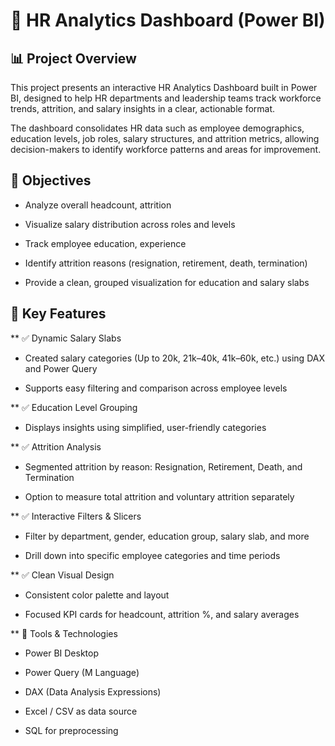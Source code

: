 
# 🧭 HR Analytics Dashboard (Power BI)
## 📊 Project Overview

This project presents an interactive HR Analytics Dashboard built in Power BI, designed to help HR departments and leadership teams track workforce trends, attrition, and salary insights in a clear, actionable format.

The dashboard consolidates HR data such as employee demographics, education levels, job roles, salary structures, and attrition metrics, allowing decision-makers to identify workforce patterns and areas for improvement.


## 🎯 Objectives

- Analyze overall headcount, attrition

- Visualize salary distribution across roles and levels

- Track employee education, experience

- Identify attrition reasons (resignation, retirement, death, termination)

- Provide a clean, grouped visualization for education and salary slabs

## 🧠 Key Features

 ** ✅ Dynamic Salary Slabs

- Created salary categories (Up to 20k, 21k–40k, 41k–60k, etc.) using DAX and Power Query

- Supports easy filtering and comparison across employee levels

** ✅ Education Level Grouping

- Displays insights using simplified, user-friendly categories

** ✅ Attrition Analysis

- Segmented attrition by reason: Resignation, Retirement, Death, and Termination

- Option to measure total attrition and voluntary attrition separately

** ✅ Interactive Filters & Slicers

- Filter by department, gender, education group, salary slab, and more

- Drill down into specific employee categories and time periods

** ✅ Clean Visual Design

- Consistent color palette and layout

- Focused KPI cards for headcount, attrition %, and salary averages

** 🧩 Tools & Technologies

- Power BI Desktop

- Power Query (M Language)

- DAX (Data Analysis Expressions)

- Excel / CSV as data source

- SQL for preprocessing
